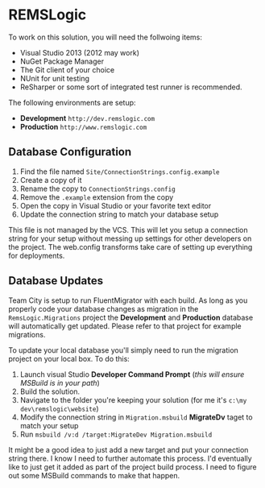 REMSLogic
=========

To work on this solution, you will need the follwoing items:
* Visual Studio 2013 (2012 may work)
* NuGet Package Manager
* The Git client of your choice
* NUnit for unit testing
* ReSharper or some sort of integrated test runner is recommended.

The following environments are setup:
* **Development** `http://dev.remslogic.com`
* **Production** `http://www.remslogic.com`

Database Configuration
----------------------

1. Find the file named `Site/ConnectionStrings.config.example`
2. Create a copy of it
3. Rename the copy to `ConnectionStrings.config`
4. Remove the `.example` extension from the copy
5. Open the copy in Visual Studio or your favorite text editor
6. Update the connection string to match your database setup

This file is not managed by the VCS.  This will let you setup a connection string for your setup without messing up settings for other developers on the project.  The web.config transforms take care of setting up everything for deployments.

Database Updates
-----------------

Team City is setup to run FluentMigrator with each build.  As long as you properly code your database changes as migration in the `RemsLogic.Migrations` project the **Development** and **Production** database will automatically get updated.  Please refer to that project for example migrations.

To update your local database you'll simply need to run the migration project on your local box.  To do this:

1. Launch visual Studio **Developer Command Prompt** (*this will ensure MSBuild is in your path*)
2. Build the solution.
2. Navigate to the folder you're keeping your solution (for me it's `c:\my dev\remslogic\website`)
3. Modify the connection string in `Migration.msbuild` **MigrateDv** taget to match your setup
4. Run `msbuild /v:d /target:MigrateDev Migration.msbuild`

It might be a good idea to just add a new target and put your connection string there.  I know I need to further automate this process.  I'd eventually like to just get it added as part of the project build process.  I need to figure out some MSBuild commands to make that happen.
